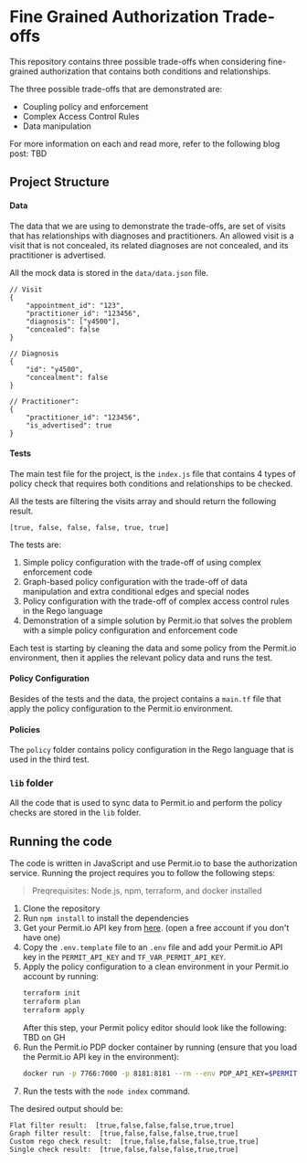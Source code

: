 # Fine Grained Authorization Trade-offs

This repository contains three possible trade-offs when considering fine-grained authorization that contains both conditions and relationships.

The three possible trade-offs that are demonstrated are:

- Coupling policy and enforcement
- Complex Access Control Rules
- Data manipulation

For more information on each and read more, refer to the following blog post: TBD

## Project Structure

#### Data
The data that we are using to demonstrate the trade-offs, are set of visits that has relationships with diagnoses and practitioners.
An allowed visit is a visit that is not concealed, its related diagnoses are not concealed, and its practitioner is advertised.

All the mock data is stored in the `data/data.json` file.
```
// Visit
{
    "appointment_id": "123",
    "practitioner_id": "123456",
    "diagnosis": ["y4500"],
    "concealed": false
}

// Diagnosis
{
    "id": "y4500",
    "concealment": false
}

// Practitioner":
{
    "practitioner_id": "123456",
    "is_advertised": true
}
```

#### Tests
The main test file for the project, is the `index.js` file that contains 4 types of policy check that requires both conditions and relationships to be checked.

All the tests are filtering the visits array and should return the following result.
```
[true, false, false, false, true, true]
```

The tests are:
1. Simple policy configuration with the trade-off of using complex enforcement code
2. Graph-based policy configuration with the trade-off of data manipulation and extra conditional edges and special nodes
3. Policy configuration with the trade-off of complex access control rules in the Rego language
4. Demonstration of a simple solution by Permit.io that solves the problem with a simple policy configuration and enforcement code

Each test is starting by cleaning the data and some policy from the Permit.io environment, then it applies the relevant policy data and runs the test.

#### Policy Configuration
Besides of the tests and the data, the project contains a `main.tf` file that apply the policy configuration to the Permit.io environment.

#### Policies
The `policy` folder contains policy configuration in the Rego language that is used in the third test.

### `lib` folder
All the code that is used to sync data to Permit.io and perform the policy checks are stored in the `lib` folder.

## Running the code

The code is written in JavaScript and use Permit.io to base the authorization service. Running the project requires you to follow the following steps:

> Preqrequisites: Node.js, npm, terraform, and docker installed

1. Clone the repository
2. Run `npm install` to install the dependencies
3. Get your Permit.io API key from [here](https://app.permit.io/). (open a free account if you don't have one)
4. Copy the `.env.template` file to an `.env` file and add your Permit.io API key in the `PERMIT_API_KEY` and `TF_VAR_PERMIT_API_KEY`.
5. Apply the policy configuration to a clean environment in your Permit.io account by running:
   ```bash
   terraform init                                                                                                                                                                                  ✔  9s   12:57:07 
   terraform plan
   terraform apply
   ```
   After this step, your Permit policy editor should look like the following:
   TBD on GH
6. Run the Permit.io PDP docker container by running (ensure that you load the Permit.io API key in the environment):
   ```bash
   docker run -p 7766:7000 -p 8181:8181 --rm --env PDP_API_KEY=$PERMIT_API_KEY --env PDP_DEBUG=true permitio/pdp-v2:latest
   ```
6. Run the tests with the `node index` command.

The desired output should be:
```
Flat filter result:  [true,false,false,false,true,true]
Graph filter result:  [true,false,false,false,true,true]
Custom rego check result:  [true,false,false,false,true,true]
Single check result:  [true,false,false,false,true,true]
```
